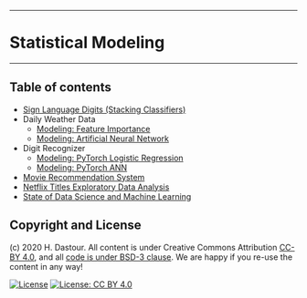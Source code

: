 ******************************
# Statistical Modeling
******************************

## Table of contents

* [Sign Language Digits (Stacking Classifiers)](Sign_Language_Digits_Stacking_Classifiers.ipynb)
* Daily Weather Data
	* [Modeling: Feature Importance](Daily_Weather_Data_Analysis_and_Classification_using_Feature_Importance.ipynb)
	* [Modeling: Artificial Neural Network](Daily_Weather_Data_Analysis_and_Classification_using_ANN.ipynb)
* Digit Recognizer
	* [Modeling: PyTorch Logistic Regression](Digit_Recognizer_Classification_using_PyTorch_Logistic_Regression.ipynb)
	* [Modeling: PyTorch ANN](Digit_Recognizer_Classification_using_PyTorch_ANN.ipynb)
* [Movie Recommendation System](Movie_Recommendation_System.ipynb)
* [Netflix Titles Exploratory Data Analysis](Netflix_titles.ipynb)
* [State of Data Science and Machine Learning](State_of_Data_Science_and_Machine_Learning.ipynb)	

## Copyright and License

(c) 2020 H. Dastour. All content is under Creative Commons Attribution [CC-BY 4.0](https://creativecommons.org/licenses/by/4.0/legalcode.txt), and all [code is under BSD-3 clause](https://github.com/engineersCode/EngComp/blob/master/LICENSE). We are happy if you re-use the content in any way!

[![License](https://img.shields.io/badge/License-BSD%203--Clause-blue.svg)](https://opensource.org/licenses/BSD-3-Clause) [![License: CC BY 4.0](https://img.shields.io/badge/License-CC%20BY%204.0-lightgrey.svg)](https://creativecommons.org/licenses/by/4.0/)
